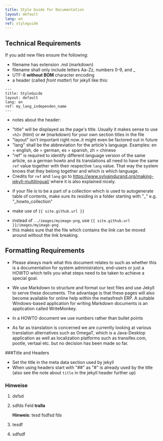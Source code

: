 ```yaml
---
title: Style Guide for Documentation
layout: default
lang: en
ref: styleguide
---
```


## Technical Requirements

If you add new files ensure the following:

* filename has extension .md (markdown)
* filename shall only include letters Aa-Zz, numbers 0-9, and _
* UTF-8 **without BOM** character encoding 
* a header (called *front matter*) for jekyll like this:
```
---
title: StyleGuide
layout: default
lang: en
ref: my_lang_independen_name
---
```
* notes about the header:
 - "title" will be displayed as the page's title. Usually it makes sense to use `<h2>` (html) or `##` (markdown) for your own section titles in the file
 - "layout" isn't important right now..it might even be factored out in future
 - "lang" shall be the abbreviation for the article's language. Examples: en = english, de = german, es = spanish, zh = chinese
 - "ref" is required to identify different language version of the same article, so a german howto and its translations all need to have the same `ref` value together with their respective `lang` value. That way the system knows that they belong together and which is which language.
 - Credits for `ref` and `lang` go to https://www.sylvaindurand.org/making-jekyll-multilingual/ where it is also explained nicely.

* if your file is to be a part of a collection which is used to autogenerate table of contents, make sure its residing in a folder starting with "_"
 e.g. "_howto_collection"
 
* make use of `{{ site.github.url }}`
 - instead of `../images/myimage-png`, use `{{ site.github.url }}/images/myimage-png`
 - this makes sure that the file which contains the link can be moved around without the link breaking.

## Formatting Requirements

* Please always mark what this document relates to such as whether this is a documentation for system administrators, end-users or just a HOWTO which tells you what steps need to be taken to achieve a special goal.

* We use Markdown to structure and format our text files and use Jekyll to serve these documents. The advantage is that these pages will also become available for online help within the metasfresh ERP. A suitable Windows-based application for writing Markdown documents is an application called WriteMonkey. 

* In a HOWTO document we use numbers rather than bullet points

* As far as translation is concerned we are currently looking at various translation alternatives such as OmegaT, which is a Java-Desktop application as well as localization platforms such as transifex.com, pootle, vertaal etc. but no decision has been made so far.
 
###Title and Headers

 * Set the title in the meta data section used by jekyll 
 * When using headers start with "##" as "#" is already used by the title (also see the note about `title` in the jekyll header further up)

### Hinweise

1. dsfsd
1. sdfds Feld **tralla** 

   **Hinweis**: tesd fsdfsd fds

1. tesdf
1. sdfsdf
